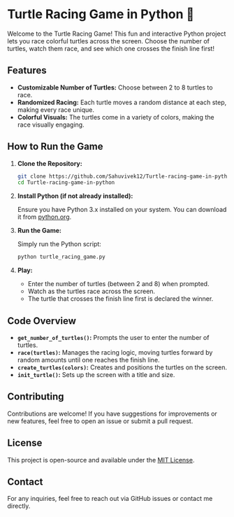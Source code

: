 # Turtle Racing Game in Python 🐢

Welcome to the Turtle Racing Game! This fun and interactive Python project lets you race colorful turtles across the screen. Choose the number of turtles, watch them race, and see which one crosses the finish line first!

## Features

- **Customizable Number of Turtles:** Choose between 2 to 8 turtles to race.
- **Randomized Racing:** Each turtle moves a random distance at each step, making every race unique.
- **Colorful Visuals:** The turtles come in a variety of colors, making the race visually engaging.

## How to Run the Game

1. **Clone the Repository:**

   ```bash
   git clone https://github.com/Sahuvivek12/Turtle-racing-game-in-python.git
   cd Turtle-racing-game-in-python
   ```

2. **Install Python (if not already installed):**

   Ensure you have Python 3.x installed on your system. You can download it from [python.org](https://www.python.org/).

3. **Run the Game:**

   Simply run the Python script:

   ```bash
   python turtle_racing_game.py
   ```

4. **Play:**

   - Enter the number of turtles (between 2 and 8) when prompted.
   - Watch as the turtles race across the screen.
   - The turtle that crosses the finish line first is declared the winner.

## Code Overview

- **`get_number_of_turtles()`:** Prompts the user to enter the number of turtles.
- **`race(turtles)`:** Manages the racing logic, moving turtles forward by random amounts until one reaches the finish line.
- **`create_turtles(colors)`:** Creates and positions the turtles on the screen.
- **`init_turtle()`:** Sets up the screen with a title and size.

## Contributing

Contributions are welcome! If you have suggestions for improvements or new features, feel free to open an issue or submit a pull request.

## License

This project is open-source and available under the [MIT License](LICENSE).

## Contact

For any inquiries, feel free to reach out via GitHub issues or contact me directly.
